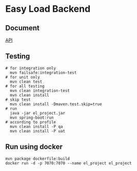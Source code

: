 # Easy Load Backend

## Document

[API](./doc/api.md)

## Testing
````
# for integration only
  mvn failsafe:integration-test
# for unit only
  mvn clean test
# for all testing
  mvn clean integration-test
  mvn clean install
# skip test
  mvn clean install -Dmaven.test.skip=true
# run
  java -jar el_project.jar
  mvn spring-boot:run
# according to profile
  mvn clean install -P qa
  mvn clean install -P uat
````
## Run using docker
````
mvn package dockerfile:build
docker run -d -p 7070:7070 --name el_project el_project
````


